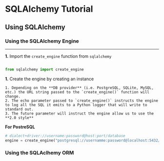 # SQLAlchemy Tutorial

## Using SQLAlchemy

### Using the SQLAlchemy Engine

---

**1.** Import the `create_engine` function from `sqlalchemy`

```python

from sqlalchemy import create_engine

```

**1.** Create the engine by creating an instance

    1. Depending on the **DB provider** (i.e. PostgreSQL, SQLite, MySQL, etc.) the URL string passed to the `create_engine()` function will change.
    2. The echo parameter passed to `create_engine()` instructs the engine to log all the SQL it emits to a Python logger that will write to standard out.
    3. The future parameter will instruct the engine allow us to use the **2.0 style**

**For PostreSQL**

```python
# dialect+driver://username:password@host:port/database
engine = create_engine("postgresql://usernamme:password@localhost:5432/database")
```

### Using the SQLAclhemy ORM
